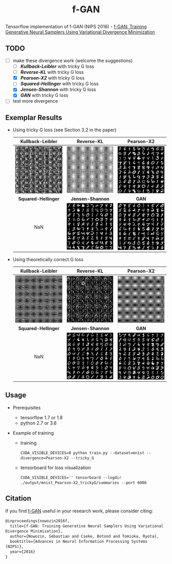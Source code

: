 # <p align="center"> f-GAN </p>

Tensorflow implementation of f-GAN (NIPS 2016) - [f-GAN: Training Generative Neural Samplers Using Variational Divergence Minimization](https://arxiv.org/abs/1606.00709)

## TODO

- [ ] make these divergence work (welcome the suggestions)
    - [ ] ***Kullback-Leibler*** with tricky G loss
    - [ ] ***Reverse-KL*** with tricky G loss
    - [x] ***Pearson-X2*** with tricky G loss
    - [ ] ***Squared-Hellinger*** with tricky G loss
    - [x] ***Jensen-Shannon*** with tricky G loss
    - [x] ***GAN*** with tricky G loss
- [ ] test more divergence

## Exemplar Results

- Using tricky G loss (see Section 3.2 in the paper)

    Kullback-Leibler | Reverse-KL | Pearson-X2
    :---: | :---: | :---:
    <img src="./pics/Kullback-Leibler_trickyG.jpg"> | <img src="./pics/Reverse-KL_trickyG.jpg"> | <img src="./pics/Pearson-X2_trickyG.jpg">
    **Squared-Hellinger** | **Jensen-Shannon** | **GAN**
    NaN | <img src="./pics/Jensen-Shannon_trickyG.jpg"> | <img src="./pics/GAN_trickyG.jpg">

- Using theoretically correct G loss

    Kullback-Leibler | Reverse-KL | Pearson-X2
    :---: | :---: | :---:
    <img src="./pics/Kullback-Leibler_normalG.jpg"> | <img src="./pics/Reverse-KL_normalG.jpg"> | <img src="./pics/Pearson-X2_normalG.jpg">
    **Squared-Hellinger** | **Jensen-Shannon** | **GAN**
    NaN | <img src="./pics/Jensen-Shannon_normalG.jpg"> | <img src="./pics/GAN_normalG.jpg">

## Usage

- Prerequisites
    - tensorflow 1.7 or 1.8
    - python 2.7 or 3.6


- Example of training
    - training

        ```
        CUDA_VISIBLE_DEVICES=0 python train.py --dataset=mnist --divergence=Pearson-X2 --tricky_G
        ```

    - tensorboard for loss visualization

        ```
        CUDA_VISIBLE_DEVICES='' tensorboard --logdir ./output/mnist_Pearson-X2_trickyG/summaries --port 6006
        ```

## Citation
If you find [f-GAN](https://arxiv.org/abs/1606.00709) useful in your research work, please consider citing:

    @inproceedings{nowozin2016f,
      title={f-GAN: Training Generative Neural Samplers Using Variational Divergence Minimization},
      author={Nowozin, Sebastian and Cseke, Botond and Tomioka, Ryota},
      booktitle={Advances in Neural Information Processing Systems (NIPS)},
      year={2016}
    }
